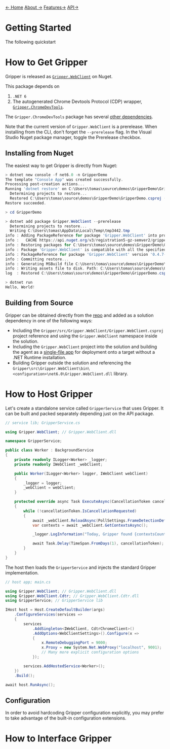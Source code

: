 [← Home](index.md) [About →](about.md) [Features→](features.md) [API→](api_reference.md)

# Getting Started

The following quickstart

# How to Get Gripper

Gripper is released as [`Gripper.WebClient`](https://www.nuget.org/packages/Gripper.WebClient/) on Nuget.

This package depends on 

1. `.NET 6` 
2. The autogenerated Chrome Devtools Protocol (CDP) wrapper, [`Gripper.ChromeDevTools`](https://www.nuget.org/packages/Gripper.ChromeDevTools/).

The `Gripper.ChromeDevTools` package has several [other dependencies](https://www.nuget.org/packages/Gripper.ChromeDevTools/#dependencies-tab).

Note that the current version of `Gripper.WebClient` is a prerelease. When installing from the CLI, don't forget the `--prerelease` flag. In the Visual Studio Nuget package manager, toggle the Prerelease checkbox.

## Installing from Nuget

The easiest way to get Gripper is directly from Nuget:

```powershell
> dotnet new console -f net6.0 -n GripperDemo
The template "Console App" was created successfully.
Processing post-creation actions...
Running 'dotnet restore' on C:\Users\tomas\source\demos\GripperDemo\GripperDemo.csproj...
  Determining projects to restore...
  Restored C:\Users\tomas\source\demos\GripperDemo\GripperDemo.csproj (in 77 ms).
Restore succeeded.

> cd GripperDemo

> dotnet add package Gripper.WebClient --prerelease
  Determining projects to restore...
  Writing C:\Users\tomas\AppData\Local\Temp\tmp3442.tmp
info : Adding PackageReference for package 'Gripper.WebClient' into project 'C:\Users\tomas\source\demos\GripperDemo\GripperDemo.csproj'.
info :   CACHE https://api.nuget.org/v3/registration5-gz-semver2/gripper.webclient/index.json
info : Restoring packages for C:\Users\tomas\source\demos\GripperDemo\GripperDemo.csproj...
info : Package 'Gripper.WebClient' is compatible with all the specified frameworks in project 'C:\Users\tomas\source\demos\GripperDemo\GripperDemo.csproj'.
info : PackageReference for package 'Gripper.WebClient' version '0.4.7-alpha' added to file 'C:\Users\tomas\source\demos\GripperDemo\GripperDemo.csproj'.
info : Committing restore...
info : Generating MSBuild file C:\Users\tomas\source\demos\GripperDemo\obj\GripperDemo.csproj.nuget.g.props.
info : Writing assets file to disk. Path: C:\Users\tomas\source\demos\GripperDemo\obj\project.assets.json
log  : Restored C:\Users\tomas\source\demos\GripperDemo\GripperDemo.csproj (in 362 ms).

> dotnet run
Hello, World!
```

## Building from Source

Gripper can be obtained directly from the [repo](https://github.com/tomaskrupka/Gripper) and added as a solution dependency in one of the following ways:

- Including the `Gripper/src/Gripper.WebClient/Gripper.WebClient.csproj` project reference and using the `Gripper.WebClient` namespace inside the solution.
- Including the `Gripper.WebClient` project into the solution and building the agent as a [single-file app](https://docs.microsoft.com/en-us/dotnet/core/deploying/single-file) for deployment onto a target without a .NET Runtime installation.
- Building Gripper outside the solution and referencing the `Gripper\src\Gripper.WebClient\bin\<configuration>\net6.0\Gripper.WebClient.dll` library.

# How to Host Gripper

Let's create a standalone service called ``GripperService`` that uses Gripper.
It can be built and packed separately depending just on the API package.

```csharp
// service lib; GripperService.cs

using Gripper.WebClient; // Gripper.WebClient.dll

namespace GripperService;

public class Worker : BackgroundService
{
    private readonly ILogger<Worker> _logger;
    private readonly IWebClient _webClient;

    public Worker(ILogger<Worker> logger, IWebClient webClient)
    {
        _logger = logger;
        _webClient = webClient;
    }

    protected override async Task ExecuteAsync(CancellationToken cancellationToken)
    {
        while (!cancellationToken.IsCancellationRequested)
        {
            await _webClient.ReloadAsync(PollSettings.FrameDetectionDefault, cancellationToken);
            var contexts = await _webClient.GetContextsAsync();

            _logger.LogInformation("Today, Gripper found {contextsCount} contexts.", contexts.Count);

            await Task.Delay(TimeSpan.FromDays(1), cancellationToken);
        }
    }
}
```

The host then loads the ``GripperService`` and injects the standard Gripper implementation.

```csharp
// host app; main.cs

using Gripper.WebClient; // Gripper.WebClient.dll
using Gripper.WebClient.Cdtr; // Gripper.WebClient.Cdtr.dll
using GripperService; // GripperService lib

IHost host = Host.CreateDefaultBuilder(args)
    .ConfigureServices(services =>
    {
        services
            .AddSingleton<IWebClient, CdtrChromeClient>()
            .AddOptions<WebClientSettings>().Configure(x =>
            {
                x.RemoteDebuggingPort = 9000;
                x.Proxy = new System.Net.WebProxy("localhost", 9001);
                // Many more explicit configuration options
            });

        services.AddHostedService<Worker>();
    })
    .Build();

await host.RunAsync();
```

## Configuration

In order to avoid hardcoding Gripper configuration explicitly,
you may prefer to take advantage of the built-in configuration extensions.

# How to Interface Gripper